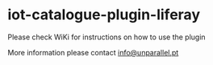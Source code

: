 # iot-catalogue-plugin-liferay

Please check WiKi for instructions on how to use the plugin

More information please contact info@unparallel.pt
